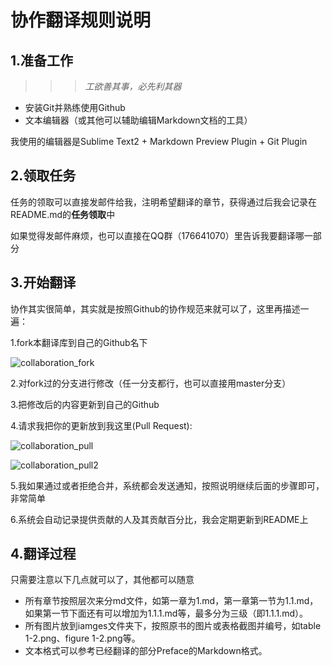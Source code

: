 协作翻译规则说明
=============

## 1.准备工作 ##
>>>*工欲善其事，必先利其器*
 
 - 安装Git并熟练使用Github
 - 文本编辑器（或其他可以辅助编辑Markdown文档的工具）

我使用的编辑器是Sublime Text2 + Markdown Preview Plugin + Git Plugin

## 2.领取任务 ##
任务的领取可以直接发邮件给我，注明希望翻译的章节，获得通过后我会记录在README.md的**任务领取**中

如果觉得发邮件麻烦，也可以直接在QQ群（176641070）里告诉我要翻译哪一部分


## 3.开始翻译 ##
协作其实很简单，其实就是按照Github的协作规范来就可以了，这里再描述一遍：

1.fork本翻译库到自己的Github名下

![collaboration_fork](https://raw.github.com/royguo/ml_hackers/master/images/collaboration_fork.png "collaboration_fork")

2.对fork过的分支进行修改（任一分支都行，也可以直接用master分支）

3.把修改后的内容更新到自己的Github

4.请求我把你的更新放到我这里(Pull Request):

![collaboration_pull](https://raw.github.com/royguo/ml_hackers/master/images/collaboration_pull.png "collaboration_pull")

![collaboration_pull2](https://raw.github.com/royguo/ml_hackers/master/images/collaboration_pull2.png "collaboration_pull2")

5.我如果通过或者拒绝合并，系统都会发送通知，按照说明继续后面的步骤即可，非常简单

6.系统会自动记录提供贡献的人及其贡献百分比，我会定期更新到README上

## 4.翻译过程 ##
只需要注意以下几点就可以了，其他都可以随意
 - 所有章节按照层次来分md文件，如第一章为1.md，第一章第一节为1.1.md，如果第一节下面还有可以增加为1.1.1.md等，最多分为三级（即1.1.1.md）。
 - 所有图片放到iamges文件夹下，按照原书的图片或表格截图并编号，如table 1-2.png、figure 1-2.png等。
 - 文本格式可以参考已经翻译的部分Preface的Markdown格式。



